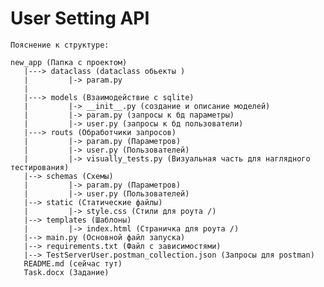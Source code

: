 # User Setting API
    Пояснение к структуре:
    
    new_app (Папка с проектом)
       |---> dataclass (dataclass обьекты )
       |         |-> param.py 
       |        
       |---> models (Взаимодействие с sqlite)
       |         |-> __init__.py (создание и описание моделей)
       |         |-> param.py (запросы к бд параметры)
       |         |-> user.py (запросы к бд пользователи)
       |---> routs (Обработчики запросов)
       |         |-> param.py (Параметров)
       |         |-> user.py (Пользователей)
       |         |-> visually_tests.py (Визуальная часть для наглядного тестирования)
       |--> schemas (Схемы)
       |         |-> param.py (Параметров) 
       |         |-> user.py (Пользователей)
       |--> static (Статические файлы)
       |         |-> style.css (Стили для роута /)
       |--> templates (Шаблоны)
       |         |-> index.html (Страничка для роута /)
       |--> main.py (Основной файл запуска)
       |--> requirements.txt (Файл с зависимостями)
       |--> TestServerUser.postman_collection.json (Запросы для postman)
       README.md (сейчас тут)
       Task.docx (Задание)
       
        